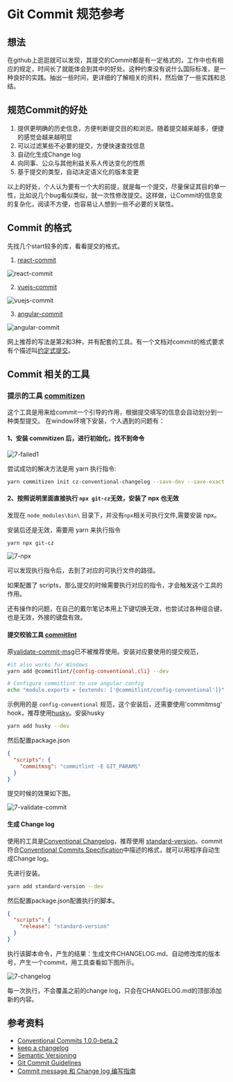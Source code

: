 # Git Commit 规范参考
## 想法
在github上逛逛就可以发现，其提交的Commit都是有一定格式的，工作中也有相应的规定，时间长了就能体会到其中的好处。这种约束没有说什么国际标准，是一种良好的实践。抽出一些时间，更详细的了解相关的资料，然后做了一些实践和总结。

## 规范Commit的好处
1. 提供更明确的历史信息，方便判断提交目的和浏览。随着提交越来越多，便捷的感觉会越来越明显
2. 可以过滤某些不必要的提交，方便快速查找信息
3. 自动化生成Change log
4. 向同事、公众与其他利益关系人传达变化的性质
5. 基于提交的类型，自动决定语义化的版本变更

以上的好处，个人认为要有一个大的前提，就是每一个提交，尽量保证其目的单一性，比如说几个bug看似类似，就一次性修改提交。这样做，让Commit的信息变的复杂化，阅读不方便，也容易让人想到一些不必要的关联性。


## Commit 的格式
先找几个start较多的库，看看提交的格式。
1. [react-commit](https://github.com/facebook/react/commits/master)

![react-commit](../images/7/react-commit.png)

2. [vuejs-commit](https://github.com/vuejs/vue/commits/dev)

![vuejs-commit](../images/7/vuejs-commit.png)

3. [angular-commit](https://github.com/angular/angular/commits/master)

![angular-commit](../images/7/angular-commit.png)

网上推荐的写法是第2和3种，并有配套的工具。有一个文档对commit的格式要求有个描述叫[约定式提交](https://conventionalcommits.org/lang/zh-Hans)。

## Commit 相关的工具
### 提示的工具 [commitizen](https://github.com/commitizen/cz-cli)
这个工具是用来给commit一个引导的作用，根据提交填写的信息会自动划分到一种类型提交。
在window环境下安装，个人遇到的问题有：
#### 1、安装 commitizen 后，进行初始化，找不到命令

![7-failed1](../images/7/failed1.png)

尝试成功的解决方法是用 yarn 执行指令:
```sh
yarn commitizen init cz-conventional-changelog --save-dev --save-exact
```

#### 2、按照说明里面直接执行 `npx git-cz`无效，安装了 npx 也无效

发现在 `node_modules\bin\` 目录下，并没有`npx`相关可执行文件,需要安装 npx。

安装后还是无效，需要用 yarn 来执行指令
```sh
yarn npx git-cz
```

![7-npx](../images/7/npx.png)

可以发现执行指令后，去到了对应的可执行文件的路径。

如果配置了 scripts，那么提交的时候需要执行对应的指令，才会触发这个工具的作用。

还有操作的问题，在自己的戴尔笔记本用上下键切换无效，也尝试过各种组合键，也是无效，外接的键盘有效。
#### 提交校验工具 [commitlint](https://github.com/marionebl/commitlint)
原[validate-commit-msg](https://github.com/conventional-changelog-archived-repos/validate-commit-msg)已不被推荐使用。安装对应要使用的提交规范，
```sh
#it also works for Windows
yarn add @commitlint/{config-conventional,cli} --dev

# Configure commitlint to use angular config
echo "module.exports = {extends: ['@commitlint/config-conventional']}" > commitlint.config.js
```

示例用的是 `config-conventional` 规范，这个安装后，还需要使用'commitmsg' hook，推荐使用[husky](https://github.com/typicode/husky/tree/master)。安装husky
```sh
yarn add husky --dev
```
然后配置package.json
```json
{
  "scripts": {
    "commitmsg": "commitlint -E GIT_PARAMS"
  }
}
```
提交时候的效果如下图。

![7-validate-commit](../images/7/validate-commit.png)

#### 生成 Change log
使用的工具是[Conventional Changelog](https://github.com/conventional-changelog)，推荐使用 [standard-version](https://github.com/conventional-changelog/standard-version)。commit 符合[Conventional Commits Specification](https://conventionalcommits.org/)中描述的格式，就可以用程序自动生成Change log。

先进行安装。
```sh
yarn add standard-version --dev
```
然后配置package.json配置执行的脚本。
```json
{
  "scripts": {
    "release": "standard-version"
  }
}
```
执行该脚本命令，产生的结果：生成文件CHANGELOG.md、自动修改库的版本号，产生一个commit，用工具查看如下图所示。

![7-changelog](../images/7/changelog.png)

每一次执行，不会覆盖之前的change log，只会在CHANGELOG.md的顶部添加新的内容。

## 参考资料
- [Conventional Commits 1.0.0-beta.2](https://conventionalcommits.org/)
- [keep a changelog](https://keepachangelog.com/en/1.0.0/)
- [Semantic Versioning](https://semver.org/)
- [Git Commit Guidelines](https://github.com/angular/angular.js/blob/master/DEVELOPERS.md#commits)
- [Commit message 和 Change log 编写指南](http://www.ruanyifeng.com/blog/2016/01/commit_message_change_log.html)